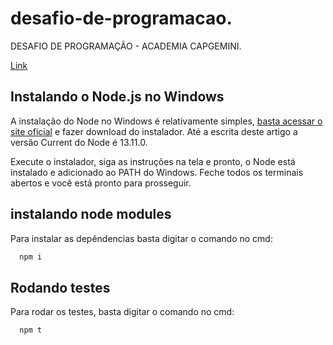 # desafio-de-programacao.
DESAFIO DE PROGRAMAÇÃO - ACADEMIA CAPGEMINI.

[Link](https://docs.google.com/document/d/1fAzE01t6hEyg8JrbRo7vOA3K2W-NYisF/edit)


## Instalando o Node.js no Windows

A instalação do Node no Windows é relativamente simples, [basta acessar o site oficial](https://nodejs.org/en/) e fazer download do instalador. Até a escrita deste artigo a versão Current do Node é 13.11.0.

Execute o instalador, siga as instruções na tela e pronto, o Node está instalado e adicionado ao PATH do Windows. Feche todos os terminais abertos e você está pronto para prosseguir.


## instalando node modules

Para instalar as depêndencias basta digitar o comando no cmd:

```bash
  npm i
```

## Rodando testes

Para rodar os testes, basta digitar o comando no cmd:

```bash
  npm t
```

